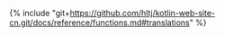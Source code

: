 {% include "git+https://github.com/hltj/kotlin-web-site-cn.git/docs/reference/functions.md#translations" %}
